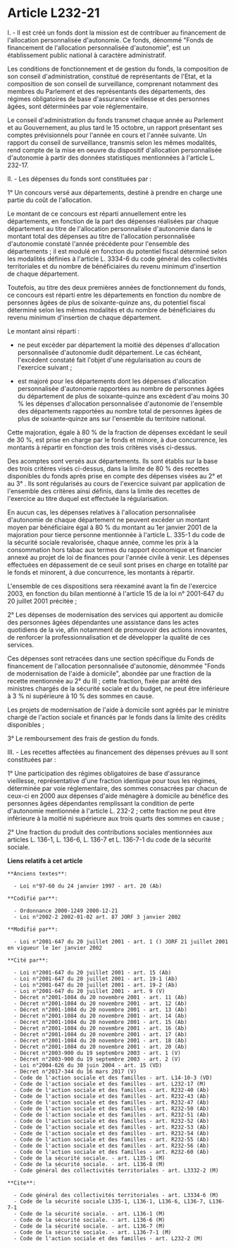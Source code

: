 # Article L232-21

I. - Il est créé un fonds dont la mission est de contribuer au financement de l'allocation personnalisée d'autonomie. Ce
fonds, dénommé "Fonds de financement de l'allocation personnalisée d'autonomie", est un établissement public national à
caractère administratif.

Les conditions de fonctionnement et de gestion du fonds, la composition de son conseil d'administration, constitué de
représentants de l'Etat, et la composition de son conseil de surveillance, comprenant notamment des membres du Parlement et
des représentants des départements, des régimes obligatoires de base d'assurance vieillesse et des personnes âgées, sont
déterminées par voie réglementaire.

Le conseil d'administration du fonds transmet chaque année au Parlement et au Gouvernement, au plus tard le 15 octobre, un
rapport présentant ses comptes prévisionnels pour l'année en cours et l'année suivante. Un rapport du conseil de
surveillance, transmis selon les mêmes modalités, rend compte de la mise en oeuvre du dispositif d'allocation personnalisée
d'autonomie à partir des données statistiques mentionnées à l'article L. 232-17.

II. - Les dépenses du fonds sont constituées par :

1° Un concours versé aux départements, destiné à prendre en charge une partie du coût de l'allocation.

Le montant de ce concours est réparti annuellement entre les départements, en fonction de la part des dépenses réalisées par
chaque département au titre de l'allocation personnalisée d'autonomie dans le montant total des dépenses au titre de
l'allocation personnalisée d'autonomie constaté l'année précédente pour l'ensemble des départements ; il est modulé en
fonction du potentiel fiscal déterminé selon les modalités définies à l'article L. 3334-6 du code général des collectivités
territoriales et du nombre de bénéficiaires du revenu minimum d'insertion de chaque département.

Toutefois, au titre des deux premières années de fonctionnement du fonds, ce concours est réparti entre les départements en
fonction du nombre de personnes âgées de plus de soixante-quinze ans, du potentiel fiscal déterminé selon les mêmes modalités
et du nombre de bénéficiaires du revenu minimum d'insertion de chaque département.

Le montant ainsi réparti :

- ne peut excéder par département la moitié des dépenses d'allocation personnalisée d'autonomie dudit département. Le cas
échéant, l'excédent constaté fait l'objet d'une régularisation au cours de l'exercice suivant ;

- est majoré pour les départements dont les dépenses d'allocation personnalisée d'autonomie rapportées au nombre de personnes
âgées du département de plus de soixante-quinze ans excèdent d'au moins 30 % les dépenses d'allocation personnalisée
d'autonomie de l'ensemble des départements rapportées au nombre total de personnes âgées de plus de soixante-quinze ans sur
l'ensemble du territoire national.

Cette majoration, égale à 80 % de la fraction de dépenses excédant le seuil de 30 %, est prise en charge par le fonds et
minore, à due concurrence, les montants à répartir en fonction des trois critères visés ci-dessus.

Des acomptes sont versés aux départements. Ils sont établis sur la base des trois critères visés ci-dessus, dans la limite de
80 % des recettes disponibles du fonds après prise en compte des dépenses visées au 2° et au 3° . Ils sont régularisés au
cours de l'exercice suivant par application de l'ensemble des critères ainsi définis, dans la limite des recettes de
l'exercice au titre duquel est effectuée la régularisation.

En aucun cas, les dépenses relatives à l'allocation personnalisée d'autonomie de chaque département ne peuvent excéder un
montant moyen par bénéficiaire égal à 80 % du montant au 1er janvier 2001 de la majoration pour tierce personne mentionnée à
l'article L. 335-1 du code de la sécurité sociale revalorisée, chaque année, comme les prix à la consommation hors tabac aux
termes du rapport économique et financier annexé au projet de loi de finances pour l'année civile à venir. Les dépenses
effectuées en dépassement de ce seuil sont prises en charge en totalité par le fonds et minorent, à due concurrence, les
montants à répartir.

L'ensemble de ces dispositions sera réexaminé avant la fin de l'exercice 2003, en fonction du bilan mentionné à l'article 15
de la loi n° 2001-647 du 20 juillet 2001 précitée ;

2° Les dépenses de modernisation des services qui apportent au domicile des personnes âgées dépendantes une assistance dans
les actes quotidiens de la vie, afin notamment de promouvoir des actions innovantes, de renforcer la professionnalisation et
de développer la qualité de ces services.

Ces dépenses sont retracées dans une section spécifique du Fonds de financement de l'allocation personnalisée d'autonomie,
dénommée "Fonds de modernisation de l'aide à domicile", abondée par une fraction de la recette mentionnée au 2° du III ;
cette fraction, fixée par arrêté des ministres chargés de la sécurité sociale et du budget, ne peut être inférieure à 3 % ni
supérieure à 10 % des sommes en cause.

Les projets de modernisation de l'aide à domicile sont agréés par le ministre chargé de l'action sociale et financés par le
fonds dans la limite des crédits disponibles ;

3° Le remboursement des frais de gestion du fonds.

III. - Les recettes affectées au financement des dépenses prévues au II sont constituées par :

1° Une participation des régimes obligatoires de base d'assurance vieillesse, représentative d'une fraction identique pour
tous les régimes, déterminée par voie réglementaire, des sommes consacrées par chacun de ceux-ci en 2000 aux dépenses d'aide
ménagère à domicile au bénéfice des personnes âgées dépendantes remplissant la condition de perte d'autonomie mentionnée à
l'article L. 232-2 ; cette fraction ne peut être inférieure à la moitié ni supérieure aux trois quarts des sommes en cause ;

2° Une fraction du produit des contributions sociales mentionnées aux articles L. 136-1, L. 136-6, L. 136-7 et L. 136-7-1 du
code de la sécurité sociale.

**Liens relatifs à cet article**

	**Anciens textes**:

	  - Loi n°97-60 du 24 janvier 1997 - art. 20 (Ab)

	**Codifié par**:

	  - Ordonnance 2000-1249 2000-12-21
	  - Loi n°2002-2 2002-01-02 art. 87 JORF 3 janvier 2002

	**Modifié par**:

	  - Loi n°2001-647 du 20 juillet 2001 - art. 1 () JORF 21 juillet 2001 en vigueur le 1er janvier 2002

	**Cité par**:

	  - Loi n°2001-647 du 20 juillet 2001 - art. 15 (Ab)
	  - Loi n°2001-647 du 20 juillet 2001 - art. 19-1 (Ab)
	  - Loi n°2001-647 du 20 juillet 2001 - art. 19-2 (Ab)
	  - Loi n°2001-647 du 20 juillet 2001 - art. 9 (V)
	  - Décret n°2001-1084 du 20 novembre 2001 - art. 11 (Ab)
	  - Décret n°2001-1084 du 20 novembre 2001 - art. 12 (Ab)
	  - Décret n°2001-1084 du 20 novembre 2001 - art. 13 (Ab)
	  - Décret n°2001-1084 du 20 novembre 2001 - art. 14 (Ab)
	  - Décret n°2001-1084 du 20 novembre 2001 - art. 15 (Ab)
	  - Décret n°2001-1084 du 20 novembre 2001 - art. 16 (Ab)
	  - Décret n°2001-1084 du 20 novembre 2001 - art. 17 (Ab)
	  - Décret n°2001-1084 du 20 novembre 2001 - art. 18 (Ab)
	  - Décret n°2001-1084 du 20 novembre 2001 - art. 20 (Ab)
	  - Décret n°2003-900 du 19 septembre 2003 - art. 1 (V)
	  - Décret n°2003-900 du 19 septembre 2003 - art. 2 (V)
	  - Loi n°2004-626 du 30 juin 2004 - art. 15 (VD)
	  - Décret n°2017-344 du 16 mars 2017 (V)
	  - Code de l'action sociale et des familles - art. L14-10-3 (VD)
	  - Code de l'action sociale et des familles - art. L232-17 (M)
	  - Code de l'action sociale et des familles - art. R232-40 (Ab)
	  - Code de l'action sociale et des familles - art. R232-43 (Ab)
	  - Code de l'action sociale et des familles - art. R232-47 (Ab)
	  - Code de l'action sociale et des familles - art. R232-50 (Ab)
	  - Code de l'action sociale et des familles - art. R232-51 (Ab)
	  - Code de l'action sociale et des familles - art. R232-52 (Ab)
	  - Code de l'action sociale et des familles - art. R232-53 (Ab)
	  - Code de l'action sociale et des familles - art. R232-54 (Ab)
	  - Code de l'action sociale et des familles - art. R232-55 (Ab)
	  - Code de l'action sociale et des familles - art. R232-56 (Ab)
	  - Code de l'action sociale et des familles - art. R232-60 (Ab)
	  - Code de la sécurité sociale. - art. L135-1 (M)
	  - Code de la sécurité sociale. - art. L136-8 (M)
	  - Code général des collectivités territoriales - art. L3332-2 (M)

	**Cite**:

	  - Code général des collectivités territoriales - art. L3334-6 (M)
	  - Code de la sécurité sociale L335-1, L136-1, L136-6, L136-7, L136-7-1
	  - Code de la sécurité sociale. - art. L136-1 (M)
	  - Code de la sécurité sociale. - art. L136-6 (M)
	  - Code de la sécurité sociale. - art. L136-7 (M)
	  - Code de la sécurité sociale. - art. L136-7-1 (M)
	  - Code de l'action sociale et des familles - art. L232-2 (M)
